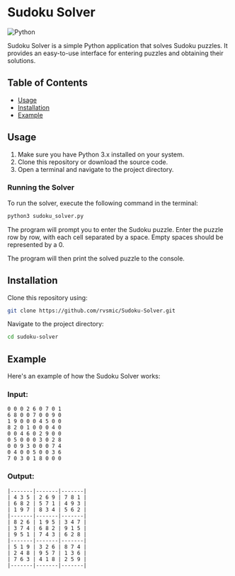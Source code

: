 # Sudoku Solver

![Python](https://img.shields.io/badge/python-3.x-green.svg)

Sudoku Solver is a simple Python application that solves Sudoku puzzles. It provides an easy-to-use interface for entering puzzles and obtaining their solutions.

## Table of Contents
- [Usage](#usage)
- [Installation](#installation)
- [Example](#example)

## Usage
1. Make sure you have Python 3.x installed on your system.
2. Clone this repository or download the source code.
3. Open a terminal and navigate to the project directory.

### Running the Solver
To run the solver, execute the following command in the terminal:

```bash
python3 sudoku_solver.py
```

The program will prompt you to enter the Sudoku puzzle. Enter the puzzle row by row, with each cell separated by a space. Empty spaces should be represented by a 0.


The program will then print the solved puzzle to the console.

## Installation

Clone this repository using:
```bash
git clone https://github.com/rvsmic/Sudoku-Solver.git
```

Navigate to the project directory:
```bash
cd sudoku-solver
```

## Example

Here's an example of how the Sudoku Solver works:

### Input:
```
0 0 0 2 6 0 7 0 1
6 8 0 0 7 0 0 9 0
1 9 0 0 0 4 5 0 0
8 2 0 1 0 0 0 4 0
0 0 4 6 0 2 9 0 0
0 5 0 0 0 3 0 2 8
0 0 9 3 0 0 0 7 4
0 4 0 0 5 0 0 3 6
7 0 3 0 1 8 0 0 0
```

### Output:
```
|-------|-------|-------|
| 4 3 5 | 2 6 9 | 7 8 1 |
| 6 8 2 | 5 7 1 | 4 9 3 |
| 1 9 7 | 8 3 4 | 5 6 2 |
|-------|-------|-------|
| 8 2 6 | 1 9 5 | 3 4 7 |
| 3 7 4 | 6 8 2 | 9 1 5 |
| 9 5 1 | 7 4 3 | 6 2 8 |
|-------|-------|-------|
| 5 1 9 | 3 2 6 | 8 7 4 |
| 2 4 8 | 9 5 7 | 1 3 6 |
| 7 6 3 | 4 1 8 | 2 5 9 |
|-------|-------|-------|
```